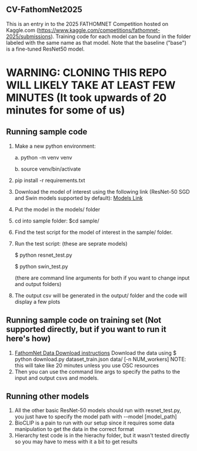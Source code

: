 ## CV-FathomNet2025

This is an entry in to the 2025 FATHOMNET Competition hosted on Kaggle.com (https://www.kaggle.com/competitions/fathomnet-2025/submissions). Training code for each model can be found in the folder labeled with the same name as that model. Note that the baseline ("base") is a fine-tuned ResNet50 model.

# WARNING: CLONING THIS REPO WILL LIKELY TAKE AT LEAST FEW MINUTES (It took upwards of 20 minutes for some of us)

## Running sample code
1. Make a new python environment:

   a. python -m venv venv

   b. source venv/bin/activate
2. pip install -r requirements.txt
3. Download the model of interest using the following link (ResNet-50 SGD and Swin models supported by default):
   [Models Link](https://drive.google.com/drive/folders/1WHUaot542uYXNrnH14CUUGO3rxGdrNaS?usp=sharing)
4. Put the model in the models/ folder
5. cd into sample folder: $cd sample/
6. Find the test script for the model of interest in the sample/ folder.
8. Run the test script:
   (these are seprate models)

   $ python resnet_test.py

   $ python swin_test.py

   (there are command line arguments for both if you want to change input and output folders)
9. The output csv will be generated in the output/ folder and the code will display a few plots

## Running sample code on training set (Not supported directly, but if you want to run it here's how)

1. [FathomNet Data Download instructions](https://www.kaggle.com/competitions/fathomnet-2025) Download the data using $ python download.py dataset_train.json data/ [-n NUM_workers]
   NOTE: this will take like 20 minutes unless you use OSC resources
2. Then you can use the command line args to specify the paths to the input and output csvs and models.

## Running other models

1. All the other basic ResNet-50 models should run with resnet_test.py, you just have to specify the model path with --model [model_path]
2. BioCLIP is a pain to run with our setup since it requires some data manipulation to get the data in the correct format
4. Hierarchy test code is in the hierachy folder, but it wasn't tested directly so you may have to mess with it a bit to get results
